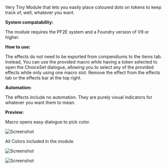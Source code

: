 Very Tiny Module that lets you easily place coloured dots on tokens to keep track of, well, whatever you want.

**System compatability:**

The module requires the PF2E system and a Foundry version of V9 or higher.

**How to use:**

The effects do not need to be exported from compendiums to the items tab. 
Instead, You can use the provided macro while having a token selected to open the ChoiceSet dialogue, allowing you to select any of the provided effects while only using one macro slot. Remove the effect from the effects tab or the effects bar at the top right.

**Automation:**

The effects include no automation. They are purely visual indicators for whatever you want them to mean.

**Preview:**

Macro opens easy dialogue to pick color. 

![Screenshot](https://gitlab.com/InfamousSky/pf2e-color-effects/-/raw/main/documentation/Apply%20Color.PNG)


All Colors included in the module.

![Screenshot](https://gitlab.com/InfamousSky/pf2e-color-effects/-/raw/main/documentation/Apply%20Color%202.PNG)



![Screenshot](https://gitlab.com/InfamousSky/pf2e-color-effects/-/raw/main/documentation/apply%20color.gif)
